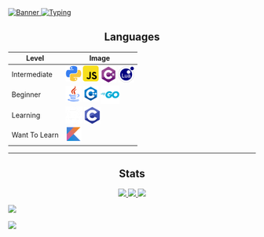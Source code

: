 <a href="https://github.com/keplerHaloxx">
  <img src="./images/banner.gif" alt="Banner">
</a>

<a href="https://git.io/typing-svg">
  <img src="https://readme-typing-svg.demolab.com?size=32&font=Fira+Code&duration=3500&pause=500&center=true&vCenter=true&width=975&lines=I+am+Haloxx" alt="Typing">
</a>

<table style="margin: 0px auto;">
  <h2 style="text-align:center; text-decoration: none; border-bottom: none;">Languages</h2>
  <thead>
    <tr>
      <th style="text-align: center;">Level</th>
      <th style="text-align: center;">Image</th>
    </tr>
  </thead>
  <tbody>
    <tr>
      <td>Intermediate</td>
      <td>
        <img src="images/python.png" width="32" alt="Python">
        <img src="images/js.png" width="32" alt="JavaScript">
        <img src="images/cs.png" width="32" style="vertical-align: -2px;" alt="C#">
        <img src="images/lua.png" width="32" style="vertical-align: -2px" alt="Lua">
      </td>
    </tr>
    <tr>
      <td>Beginner</td>
      <td>
        <img src="images/java.png" width="32" alt="Java">
        <img src="images/cpp.png" width="32" alt="C++">
        <img src="images/go.png" width="38" style="vertical-align: -5px;" alt="Go">
      </td>
    </tr>
    <tr>
      <td>Learning</td>
      <td style="height: 35px;">
        <img src="images/rust.png" width="34" style="vertical-align: -3px;" alt="Rust">
        <img src="images/c.png" width="34" style="vertical-align: -4px;" alt="C">
      </td>
    </tr>
    <tr>
      <td>Want To Learn</td>
      <td>
        <img src="images/kotlin.png" width="32" alt="Kotlin">
      </td>
    </tr>
  </tbody>
</table>

---

<h2 style="text-align:center; text-decoration: none; border-bottom: none;">Stats</h2>

<p align="center">
  <a href="https://github.com/keplerHaloxx">
    <img src="http://github-profile-summary-cards.vercel.app/api/cards/profile-details?username=keplerHaloxx&theme=transparent" />
  </a>
  <a href="https://github.com/keplerHaloxx">
    <img src="https://github-readme-streak-stats.herokuapp.com/?user=keplerHaloxx&hide_border=true&card_width=338&theme=transparent" />
  </a>
  <a href="https://github.com/keplerHaloxx">
    <img src="http://github-profile-summary-cards.vercel.app/api/cards/stats?username=keplerHaloxx&theme=transparent" />
  </a>
  <div>
    <a href="https://github.com/keplerHaloxx">
      <img src="https://github-readme-stats.vercel.app/api/top-langs/?username=keplerHaloxx&hide_progress=false&langs_count=10&exclude_repo=Roblox-Chess-Bot&hide=vim%20script,cmake,makefile,batchfile,emacs%20lisp&card_width=699&hide_border=true&theme=transparent&size_weight=0.5&count_weight=0.5" />
    </a>
  </div>
</p>

![](https://hit.yhype.me/github/profile?user_id=80098945)
